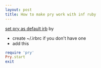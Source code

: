 ```yaml
---
layout: post
title: How to make pry work with inf ruby
---
```


[set pry as default irb](http://blog.revathskumar.com/2012/11/set-pry-as-default-irb.html) by

* create ~/.irbrc if you don't have one
* add this

```ruby 
require 'pry'
Pry.start
exit
```
